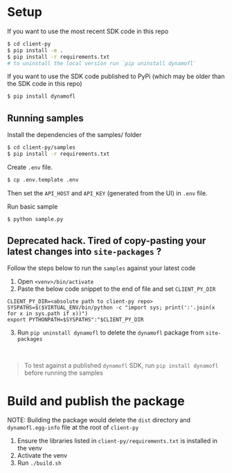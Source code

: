 # Setup

If you want to use the most recent SDK code in this repo

```bash
$ cd client-py
$ pip install -e .
$ pip install -r requirements.txt
# to uninstall the local version run `pip uninstall dynamofl`
```

If you want to use the SDK code published to PyPi (which may be older than the SDK code in this repo)

```bash
$ pip install dynamofl
```

## Running samples

Install the dependencies of the samples/ folder

```bash
$ cd client-py/samples
$ pip install -r requirements.txt
```

Create `.env` file.

```bash
$ cp .env.template .env
```

Then set the `API_HOST` and `API_KEY` (generated from the UI) in `.env` file.

Run basic sample

```bash
$ python sample.py
```

## Deprecated hack. Tired of copy-pasting your latest changes into `site-packages` ?

Follow the steps below to run the `samples` against your latest code

1. Open `<venv>/bin/activate`
2. Paste the below code snippet to the end of file and set `CLIENT_PY_DIR`

```
CLIENT_PY_DIR=<absolute path to client-py repo>
SYSPATHS=$($VIRTUAL_ENV/bin/python -c "import sys; print(':'.join(x for x in sys.path if x))")
export PYTHONPATH=$SYSPATHS":"$CLIENT_PY_DIR
```

3. Run `pip uninstall dynamofl` to delete the `dynamofl` package from `site-packages`

<br>

> To test against a published `dynamofl` SDK, run `pip install dynamofl` before running the samples

# Build and publish the package

NOTE: Building the package would delete the `dist` directory and `dynamofl.egg-info` file at the root of `client-py`

1. Ensure the libraries listed in `client-py/requirements.txt` is installed in the venv
2. Activate the venv
3. Run `./build.sh`
